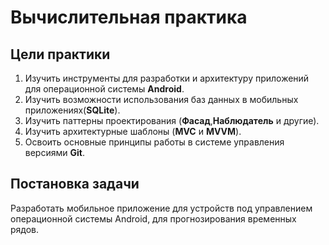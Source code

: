 # Вычислительная практика

## Цели практики

1. Изучить инструменты для разработки и архитектуру приложений для операционной системы **Android**.
2. Изучить возможности использования баз данных в мобильных приложениях(**SQLite**).
3. Изучить паттерны проектирования (**Фасад**,**Наблюдатель** и другие). 
4. Изучить архитектурные шаблоны (**MVC** и **MVVM**).
5. Освоить основные принципы работы в системе управления версиями **Git**.

## Постановка задачи
Разработать мобильное приложение для устройств под управлением операционной системы Android, для прогнозирования временных рядов.
